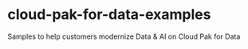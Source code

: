 # cloud-pak-for-data-examples
Samples to help customers modernize Data &amp; AI on Cloud Pak for Data

